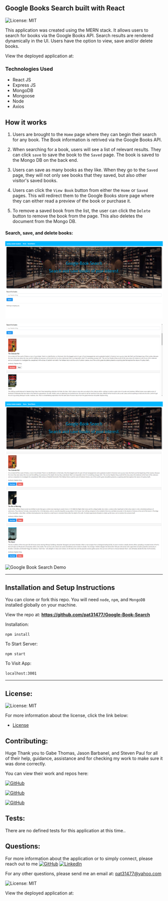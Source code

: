 ## Google Books Search built with React 

![License: MIT](https://img.shields.io/badge/License%3A-MIT-green.svg)

This application was created using the MERN stack. It allows users to search for books via the Google Books API. Search results are rendered dynamically in the UI. Users have the option to view, save and/or delete books.

View the deployed application at: 

### Technologies Used
 - React JS
 - Express JS
 - MongoDB
 - Mongoose
 - Node
 - Axios

## How it works

1. Users are brought to the `Home` page where they can begin their search for any book. The Book information is retrived via the Google Books API.

2. When searching for a book, users will see a list of relevant results. They can click `save` to save the book to the `Saved` page. The book is saved to the Mongo DB on the back end.

3. Users can save as many books as they like. When they go to the `Saved` page, they will not only see books that they saved, but also other visitor's saved books. 

4. Users can click the `View Book` button from either the `Home` or `Saved` pages. This will redirect them to the Google Books store page where they can either read a preview of the book or purchase it.

5. To remove a saved book from the list, the user can click the `Delete` button to remove the book from the page. This also deletes the document from the Mongo DB.

#### Search, save, and delete books:   

![FullScreenShot](client\src\utils\images\FullScreenShot.png?raw=true "FullScreenShot")

![SearchResults](client\src\utils\images\SearchResults.png?raw=true "SearchResults")

![SavedBooks](client\src\utils\images\SavedBooks.png?raw=true "SavedBooks")

![Google Book Search Demo](client\src\utils\images\GoogleBookSearchDemo.gif?raw=true "Google Book Search Demo")

---

## Installation and Setup Instructions


You can clone or fork this repo. You will need `node`, `npm`, and `MongoDB` installed globally on your machine.

View the repo at: <b><a href="https://github.com/pat31477/Google-Book-Search" target="_blank">https://github.com/pat31477/Google-Book-Search</a></b>

Installation:

`npm install`  

To Start Server:

`npm start`  

To Visit App:

`localhost:3001`  

---

## License:

![License: MIT](https://img.shields.io/badge/License%3A-MIT-green.svg)

For more information about the license, click the link below:

- [License](https://opensource.org/licenses/)

## Contributing:

Huge Thank you to Gabe Thomas, Jason Barbanel, and Steven Paul for all of their help, guidance, assistance and for checking my work to make sure it was done correctly. 

You can view their work and repos here:

  [![GitHub](https://img.shields.io/badge/Gabe%20Thomas-Click%20Me!-blueviolet?style=plastic&logo=GitHub)](https://github.com/samohtebag)

  [![GitHub](https://img.shields.io/badge/Jason%20Barbanel-Click%20Me!-blueviolet?style=plastic&logo=GitHub)](https://github.com/Jbarbss)

  [![GitHub](https://img.shields.io/badge/Steven%20Paul-Click%20Me!-blueviolet?style=plastic&logo=GitHub)](https://github.com/etown285)


## Tests:

There are no defined tests for this application at this time..

## Questions:

For more information about the application or to simply connect, please reach out to me [![GitHub](https://img.shields.io/badge/Patrick%20Walker-Click%20Me!-blueviolet?style=plastic&logo=GitHub)](https://github.com/pat31477) 
  [![LinkedIn](https://img.shields.io/badge/Patrick%20Walker%20LinkedIn-Click%20Me!-grey?style=plastic&logo=LinkedIn&labelColor=blue)](https://www.linkedin.com/in/patrick-walker-926a35189/)

For any other questions, please send me an email at: pat31477@yahoo.com

![License: MIT](https://img.shields.io/badge/License%3A-MIT-green.svg)

View the deployed application at: 
